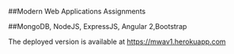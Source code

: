 ##Modern Web Applications Assignments

##MongoDB, NodeJS, ExpressJS, Angular 2,Bootstrap

The deployed version is available at https://mwav1.herokuapp.com